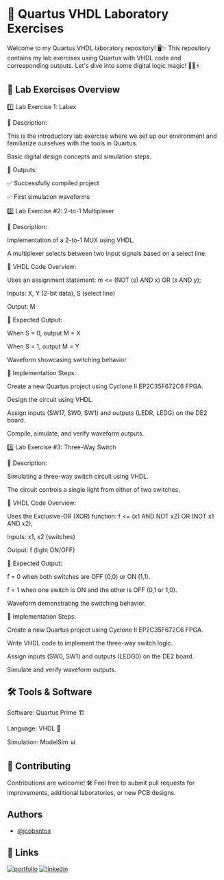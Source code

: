 # 🚀 Quartus VHDL Laboratory Exercises

Welcome to my Quartus VHDL laboratory repository! 🖥️✨ This repository contains my lab exercises using Quartus with VHDL code and corresponding outputs. Let's dive into some digital logic magic! 🧙‍♂️⚡


## 📂 Lab Exercises Overview

1️⃣ Lab Exercise 1: Labex

🔹 Description:

This is the introductory lab exercise where we set up our environment and familiarize ourselves with the tools in Quartus.

Basic digital design concepts and simulation steps.

🔹 Outputs:

✅ Successfully compiled project

✅ First simulation waveforms

2️⃣ Lab Exercise #2: 2-to-1 Multiplexer

🔹 Description:

Implementation of a 2-to-1 MUX using VHDL.

A multiplexer selects between two input signals based on a select line.

🔹 VHDL Code Overview:

Uses an assignment statement: m <= (NOT (s) AND x) OR (s AND y);

Inputs: X, Y (2-bit data), S (select line)

Output: M

🔹 Expected Output:

When S = 0, output M = X

When S = 1, output M = Y

Waveform showcasing switching behavior

🔹 Implementation Steps:

Create a new Quartus project using Cyclone II EP2C35F672C6 FPGA.

Design the circuit using VHDL.

Assign inputs (SW17, SW0, SW1) and outputs (LEDR, LEDG) on the DE2 board.

Compile, simulate, and verify waveform outputs.

3️⃣ Lab Exercise #3: Three-Way Switch

🔹 Description:

Simulating a three-way switch circuit using VHDL.

The circuit controls a single light from either of two switches.

🔹 VHDL Code Overview:

Uses the Exclusive-OR (XOR) function: f <= (x1 AND NOT x2) OR (NOT x1 AND x2);

Inputs: x1, x2 (switches)

Output: f (light ON/OFF)

🔹 Expected Output:

f = 0 when both switches are OFF (0,0) or ON (1,1).

f = 1 when one switch is ON and the other is OFF (0,1 or 1,0).

Waveform demonstrating the switching behavior.

🔹 Implementation Steps:

Create a new Quartus project using Cyclone II EP2C35F672C6 FPGA.

Write VHDL code to implement the three-way switch logic.

Assign inputs (SW0, SW1) and outputs (LEDG0) on the DE2 board.

Simulate and verify waveform outputs.
## 🛠️ Tools & Software

Software: Quartus Prime 🏗️

Language: VHDL 📜

Simulation: ModelSim 📊


## 🤝 Contributing

Contributions are welcome! 🛠️ Feel free to submit pull requests for improvements, additional laboratories, or new PCB designs.





## Authors

- [@jcobsntos](https://github.com/jcobsntos)


## 🔗 Links
[![portfolio](https://img.shields.io/badge/my_portfolio-000?style=for-the-badge&logo=ko-fi&logoColor=white)]()
[![linkedin](https://img.shields.io/badge/linkedin-0A66C2?style=for-the-badge&logo=linkedin&logoColor=white)](https://www.linkedin.com/in/jcobsntos)


